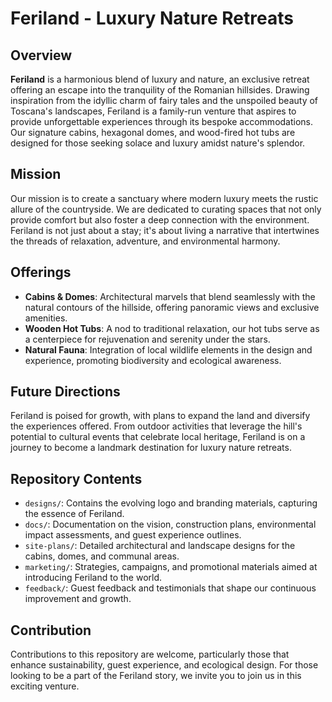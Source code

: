 # Feriland - Luxury Nature Retreats

## Overview

**Feriland** is a harmonious blend of luxury and nature, an exclusive retreat offering an escape into the tranquility of the Romanian hillsides. Drawing inspiration from the idyllic charm of fairy tales and the unspoiled beauty of Toscana's landscapes, Feriland is a family-run venture that aspires to provide unforgettable experiences through its bespoke accommodations. Our signature cabins, hexagonal domes, and wood-fired hot tubs are designed for those seeking solace and luxury amidst nature's splendor.

## Mission

Our mission is to create a sanctuary where modern luxury meets the rustic allure of the countryside. We are dedicated to curating spaces that not only provide comfort but also foster a deep connection with the environment. Feriland is not just about a stay; it's about living a narrative that intertwines the threads of relaxation, adventure, and environmental harmony.

## Offerings

- **Cabins & Domes**: Architectural marvels that blend seamlessly with the natural contours of the hillside, offering panoramic views and exclusive amenities.
- **Wooden Hot Tubs**: A nod to traditional relaxation, our hot tubs serve as a centerpiece for rejuvenation and serenity under the stars.
- **Natural Fauna**: Integration of local wildlife elements in the design and experience, promoting biodiversity and ecological awareness.

## Future Directions

Feriland is poised for growth, with plans to expand the land and diversify the experiences offered. From outdoor activities that leverage the hill's potential to cultural events that celebrate local heritage, Feriland is on a journey to become a landmark destination for luxury nature retreats.

## Repository Contents

- `designs/`: Contains the evolving logo and branding materials, capturing the essence of Feriland.
- `docs/`: Documentation on the vision, construction plans, environmental impact assessments, and guest experience outlines.
- `site-plans/`: Detailed architectural and landscape designs for the cabins, domes, and communal areas.
- `marketing/`: Strategies, campaigns, and promotional materials aimed at introducing Feriland to the world.
- `feedback/`: Guest feedback and testimonials that shape our continuous improvement and growth.

## Contribution

Contributions to this repository are welcome, particularly those that enhance sustainability, guest experience, and ecological design. For those looking to be a part of the Feriland story, we invite you to join us in this exciting venture.

